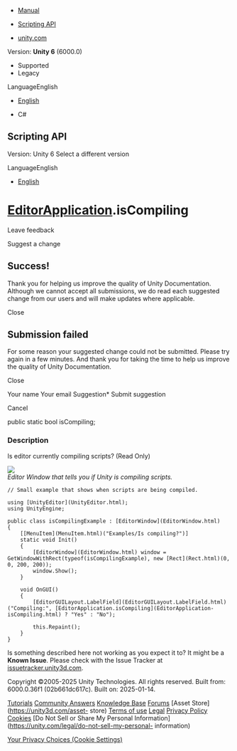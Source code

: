 [ ]()

  * [Manual](../Manual/index.html)
  * [Scripting API](../ScriptReference/index.html)

  * [unity.com](https://unity.com/)

Version: **Unity 6** (6000.0)

  * Supported
  * Legacy

LanguageEnglish

  * [English]()

  * C#

[ ](https://docs.unity3d.com)

## Scripting API

Version: Unity 6 Select a different version

LanguageEnglish

  * [English]()

#  [EditorApplication](EditorApplication.html).isCompiling

Leave feedback

Suggest a change

## Success!

Thank you for helping us improve the quality of Unity Documentation. Although
we cannot accept all submissions, we do read each suggested change from our
users and will make updates where applicable.

Close

## Submission failed

For some reason your suggested change could not be submitted. Please <a>try
again</a> in a few minutes. And thank you for taking the time to help us
improve the quality of Unity Documentation.

Close

Your name Your email Suggestion* Submit suggestion

Cancel

[ ]()

public static bool isCompiling;

### Description

Is editor currently compiling scripts? (Read Only)

![](../StaticFiles/ScriptRefImages/FinishCompiling.png)  
_Editor Window that tells you if Unity is compiling scripts._

    
    
    // Small example that shows when scripts are being compiled.  
      
    using [UnityEditor](UnityEditor.html);
    using UnityEngine;  
      
    public class isCompilingExample : [EditorWindow](EditorWindow.html)
    {
        [[MenuItem](MenuItem.html)("Examples/Is compiling?")]
        static void Init()
        {
            [EditorWindow](EditorWindow.html) window = GetWindowWithRect(typeof(isCompilingExample), new [Rect](Rect.html)(0, 0, 200, 200));
            window.Show();
        }  
      
        void OnGUI()
        {
            [EditorGUILayout.LabelField](EditorGUILayout.LabelField.html)("Compiling:", [EditorApplication.isCompiling](EditorApplication-isCompiling.html) ? "Yes" : "No");  
      
            this.Repaint();
        }
    }
    

Is something described here not working as you expect it to? It might be a
**Known Issue**. Please check with the Issue Tracker at
[issuetracker.unity3d.com](https://issuetracker.unity3d.com).

Copyright ©2005-2025 Unity Technologies. All rights reserved. Built from:
6000.0.36f1 (02b661dc617c). Built on: 2025-01-14.

[Tutorials](https://unity3d.com/learn) [Community
Answers](https://answers.unity3d.com) [Knowledge
Base](https://support.unity3d.com/hc/en-us)
[Forums](https://forum.unity3d.com) [Asset Store](https://unity3d.com/asset-
store) [Terms of use](https://docs.unity3d.com/Manual/TermsOfUse.html)
[Legal](https://unity.com/legal) [Privacy
Policy](https://unity.com/legal/privacy-policy)
[Cookies](https://unity.com/legal/cookie-policy) [Do Not Sell or Share My
Personal Information](https://unity.com/legal/do-not-sell-my-personal-
information)

[Your Privacy Choices (Cookie Settings)](javascript:void\(0\);)

